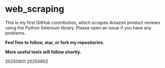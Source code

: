 # web_scraping
This is my first GitHub contribution, which scrapes Amazon product reviews using the Python Selenium library.
Please open an issue if you have any problems.

**Feel free to follow, star, or fork my repositories.**

**More useful tools will follow shortly.**

20250801
20250802
